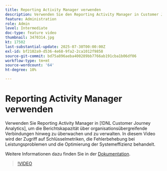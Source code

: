 ```yaml
---
title: Reporting Activity Manager verwenden
description: Verwenden Sie den Reporting Activity Manager in Customer Journey Analytics, um die Berichtskapazität über Organisationsverbindungen hinweg zu überwachen und zu verwalten.
feature: Administration
role: Admin
level: Intermediate
doc-type: feature video
thumbnail: 3470314.jpg
kt: 17502
last-substantial-update: 2025-07-30T00:00:00Z
exl-id: bf2102a9-d536-4e68-9fa2-2ca1012f9858
source-git-commit: bd75a896aeba400289bb7766ab191cba1b06df06
workflow-type: tm+mt
source-wordcount: '64'
ht-degree: 10%

---
```


# Reporting Activity Manager verwenden

Verwenden Sie Reporting Activity Manager in [!DNL Customer Journey Analytics], um die Berichtskapazität über organisationsübergreifende Verbindungen hinweg zu überwachen und zu verwalten. In diesem Video wird der Zugriff auf Schlüsselmetriken, die Fehlerbehebung bei Leistungsproblemen und die Optimierung der Systemeffizienz behandelt.

Weitere Informationen dazu finden Sie in der [Dokumentation](https://experienceleague.adobe.com/de/docs/analytics-platform/using/reporting-activity-manager/reporting-activity-overview).

>[!VIDEO](https://video.tv.adobe.com/v/3470323/?learn=on&captions=ger)
